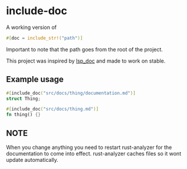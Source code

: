 # include-doc

A working version of

```rust
#[doc = include_str!("path")]
```

Important to note that the path goes from the root of the project.

This project was inspired by [lsp_doc](https://crates.io/crates/lsp_doc)
and made to work on stable.

## Example usage

```rust
#[include_doc("src/docs/thing/documentation.md")]
struct Thing;

#[include_doc("src/docs/thing.md")]
fn thing() {}
```

## NOTE

When you change anything you need to restart rust-analyzer
for the documentation to come into effect.
rust-analyzer caches files so it wont update automatically.
